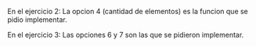 En el ejercicio 2: La opcion 4 (cantidad de elementos) es la funcion que se pidio implementar.

En el ejercicio 3: Las opciones 6 y 7 son las que se pidieron implementar. 

